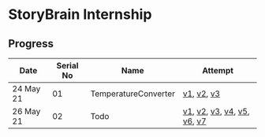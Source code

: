 # StoryBrain Internship

## Progress

| Date      |  Serial No    | Name                         | Attempt                                                                                        |
| --------- | ------------- | ---------------------------- | ---------------------------------------------------------------------------------------------- |
| 24 May 21 |    01         | TemperatureConverter         | [v1][1-v1], [v2][1-v2], [v3][1-v3]                                                             |
| 26 May 21 |    02         | Todo                         | [v1][2-v1], [v2][2-v2], [v3][2-v3], [v4][2-v4], [v5][2-v5], [v6][2-v6], [v7][2-v7]             |

[1-v1]: https://fc-converter.surge.sh/
[1-v2]: https://fc-converter-v2.surge.sh/
[1-v3]: https://fc-converter-v3.surge.sh/
[2-v1]: https://todo-v1.surge.sh/
[2-v2]: https://todo-v2.surge.sh/
[2-v3]: https://todo-v3.surge.sh/
[2-v4]: https://todo-v4.surge.sh/
[2-v5]: https://todo-v5.surge.sh/
[2-v6]: https://todo-v6.surge.sh/
[2-v7]: https://todo-v7.surge.sh/